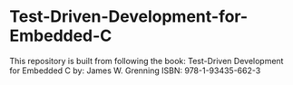 # Test-Driven-Development-for-Embedded-C

This repository is built from following the book:
Test-Driven Development for Embedded C by: James W. Grenning
ISBN: 978-1-93435-662-3
